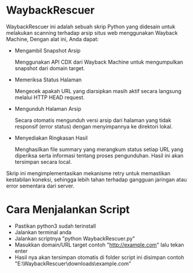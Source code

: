 # WaybackRescuer
WaybackRescuer ini adalah sebuah skrip Python yang didesain untuk melakukan scanning terhadap arsip situs web menggunakan Wayback Machine, Dengan alat ini, Anda dapat:

- Mengambil Snapshot Arsip

  Menggunakan API CDX dari Wayback Machine untuk mengumpulkan snapshot dari domain target.
- Memeriksa Status Halaman

  Mengecek apakah URL yang diarsipkan masih aktif secara langsung melalui HTTP HEAD request.
- Mengunduh Halaman Arsip

  Secara otomatis mengunduh versi arsip dari halaman yang tidak responsif (error status) dengan menyimpannya ke direktori lokal.
- Menyediakan Ringkasan Hasil

  Menghasilkan file summary yang merangkum status setiap URL yang diperiksa serta informasi tentang proses pengunduhan. Hasil ini akan tersimpan secara local.

Skrip ini mengimplementasikan mekanisme retry untuk memastikan kestabilan koneksi, sehingga lebih tahan terhadap gangguan jaringan atau error sementara dari server.

#  Cara Menjalankan Script 
- Pastikan python3 sudah terinstall
- Jalankan terminal anda
- Jalankan scriptnya "python WaybackRescuer.py"
- Masukkan domain/URL target contoh "http://example.com" lalu tekan enter
- Hasil nya akan tersimpan otomatis di folder script ini disimpan contoh "E:\WaybackRescuer\downloads\example.com"
